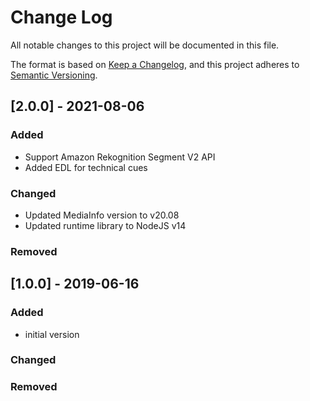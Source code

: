# Change Log
All notable changes to this project will be documented in this file.

The format is based on [Keep a Changelog](https://keepachangelog.com/en/1.0.0/),
and this project adheres to [Semantic Versioning](https://semver.org/spec/v2.0.0.html).

## [2.0.0] - 2021-08-06
### Added
- Support Amazon Rekognition Segment V2 API
- Added EDL for technical cues

### Changed
- Updated MediaInfo version to v20.08
- Updated runtime library to NodeJS v14

### Removed

## [1.0.0] - 2019-06-16
### Added
- initial version

### Changed

### Removed
